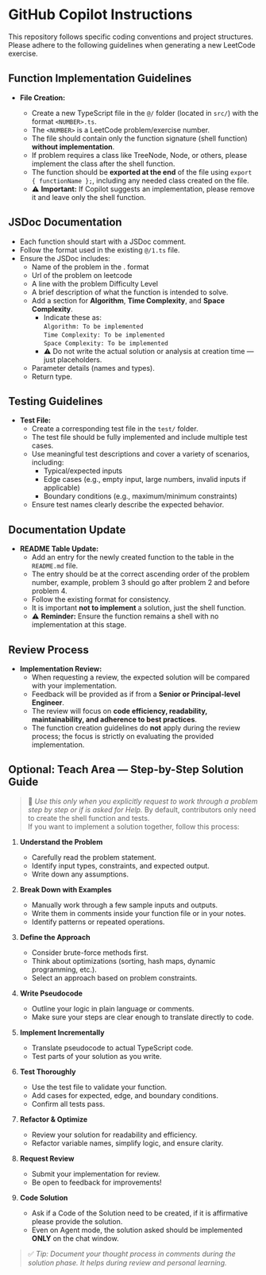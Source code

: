 # GitHub Copilot Instructions

This repository follows specific coding conventions and project structures. Please adhere to the following guidelines when generating a new LeetCode exercise.

## Function Implementation Guidelines

- **File Creation:**

  - Create a new TypeScript file in the `@/` folder (located in `src/`) with the format `<NUMBER>.ts`.
  - The `<NUMBER>` is a LeetCode problem/exercise number.
  - The file should contain only the function signature (shell function) **without implementation**.
  - If problem requires a class like TreeNode, Node, or others, please implement the class after the shell function.
  - The function should be **exported at the end** of the file using `export { functionName };`, including any needed class created on the file.
  - ⚠️ **Important:** If Copilot suggests an implementation, please remove it and leave only the shell function.

## JSDoc Documentation

- Each function should start with a JSDoc comment.
- Follow the format used in the existing `@/1.ts` file.
- Ensure the JSDoc includes:
  - Name of the problem in the <Number>. <Name> format
  - Url of the problem on leetcode
  - A line with the problem Difficulty Level
  - A brief description of what the function is intended to solve.
  - Add a section for **Algorithm**, **Time Complexity**, and **Space Complexity**.
    - Indicate these as:  
      `Algorithm: To be implemented`  
      `Time Complexity: To be implemented`  
      `Space Complexity: To be implemented`
    - ⚠️ Do not write the actual solution or analysis at creation time — just placeholders.
  - Parameter details (names and types).
  - Return type.

## Testing Guidelines

- **Test File:**
  - Create a corresponding test file in the `test/` folder.
  - The test file should be fully implemented and include multiple test cases.
  - Use meaningful test descriptions and cover a variety of scenarios, including:
    - Typical/expected inputs
    - Edge cases (e.g., empty input, large numbers, invalid inputs if applicable)
    - Boundary conditions (e.g., maximum/minimum constraints)
  - Ensure test names clearly describe the expected behavior.

## Documentation Update

- **README Table Update:**
  - Add an entry for the newly created function to the table in the `README.md` file.
  - The entry should be at the correct ascending order of the problem number, example, problem 3 should go after problem 2 and before problem 4.
  - Follow the existing format for consistency.
  - It is important **not to implement** a solution, just the shell function.
  - ⚠️ **Reminder:** Ensure the function remains a shell with no implementation at this stage.

## Review Process

- **Implementation Review:**
  - When requesting a review, the expected solution will be compared with your implementation.
  - Feedback will be provided as if from a **Senior or Principal-level Engineer**.
  - The review will focus on **code efficiency, readability, maintainability, and adherence to best practices**.
  - The function creation guidelines do **not** apply during the review process; the focus is strictly on evaluating the provided implementation.

## Optional: Teach Area — Step-by-Step Solution Guide

> 🧩 _Use this only when you explicitly request to work through a problem step by step or if is asked for Help._
> By default, contributors only need to create the shell function and tests.  
> If you want to implement a solution together, follow this process:

1. **Understand the Problem**

   - Carefully read the problem statement.
   - Identify input types, constraints, and expected output.
   - Write down any assumptions.

2. **Break Down with Examples**

   - Manually work through a few sample inputs and outputs.
   - Write them in comments inside your function file or in your notes.
   - Identify patterns or repeated operations.

3. **Define the Approach**

   - Consider brute-force methods first.
   - Think about optimizations (sorting, hash maps, dynamic programming, etc.).
   - Select an approach based on problem constraints.

4. **Write Pseudocode**

   - Outline your logic in plain language or comments.
   - Make sure your steps are clear enough to translate directly to code.

5. **Implement Incrementally**

   - Translate pseudocode to actual TypeScript code.
   - Test parts of your solution as you write.

6. **Test Thoroughly**

   - Use the test file to validate your function.
   - Add cases for expected, edge, and boundary conditions.
   - Confirm all tests pass.

7. **Refactor & Optimize**

   - Review your solution for readability and efficiency.
   - Refactor variable names, simplify logic, and ensure clarity.

8. **Request Review**

   - Submit your implementation for review.
   - Be open to feedback for improvements!

9. **Code Solution**
   - Ask if a Code of the Solution need to be created, if it is affirmative please provide the solution.
   - Even on Agent mode, the solution asked should be implemented **ONLY** on the chat window.

> ✅ _Tip: Document your thought process in comments during the solution phase. It helps during review and personal learning._
